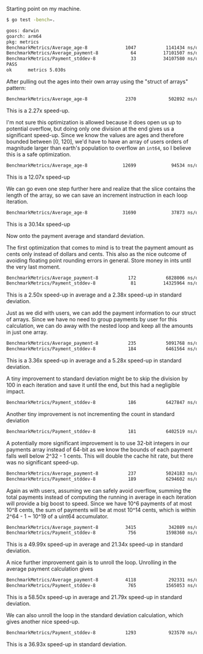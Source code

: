 Starting point on my machine.

```sh
$ go test -bench=.

goos: darwin
goarch: arm64
pkg: metrics
BenchmarkMetrics/Average_age-8              1047           1141434 ns/op
BenchmarkMetrics/Average_payment-8            64          17101507 ns/op
BenchmarkMetrics/Payment_stddev-8             33          34107580 ns/op
PASS
ok      metrics 5.030s
```

After pulling out the ages into their own array using the "struct of arrays"
pattern:

```sh
BenchmarkMetrics/Average_age-8              2370            502892 ns/op
```
This is a 2.27x speed-up.

I'm not sure this optimization is allowed because it does open us up to
potential overflow, but doing only one division at the end gives us a
significant speed-up. Since we know the values are ages and therefore bounded
between [0, 120], we'd have to have an array of users orders of magnitude larger
than earth's population to overflow an `int64`, so I believe this is a safe
optimization.

```sh
BenchmarkMetrics/Average_age-8             12699             94534 ns/op
```

This is a 12.07x speed-up

We can go even one step further here and realize that the slice contains the
length of the array, so we can save an increment instruction in each loop
iteration.

```sh
BenchmarkMetrics/Average_age-8             31690             37873 ns/op
```

This is a 30.14x speed-up

Now onto the payment average and standard deviation.

The first optimization that comes to mind is to treat the payment amount as
cents only instead of dollars and cents. This also as the nice outcome of
avoiding floating point rounding errors in general. Store money in ints until
the very last moment.

```sh
BenchmarkMetrics/Average_payment-8           172           6828006 ns/op
BenchmarkMetrics/Payment_stddev-8             81          14325964 ns/op
```

This is a 2.50x speed-up in average and a 2.38x speed-up in standard deviation.

Just as we did with users, we can add the payment information to our struct of
arrays. Since we have no need to group payments by user for this calculation, we
can do away with the nested loop and keep all the amounts in just one array.

```sh
BenchmarkMetrics/Average_payment-8           235           5091768 ns/op
BenchmarkMetrics/Payment_stddev-8            184           6461564 ns/op
```
This is a 3.36x speed-up in average and a 5.28x speed-up in standard deviation.

A tiny improvement to standard deviation might be to skip the division by 100 in
each iteration and save it until the end, but this had a negligible impact.

```sh
BenchmarkMetrics/Payment_stddev-8            186           6427847 ns/op
```

Another tiny improvement is not incrementing the count in standard deviation
```sh
BenchmarkMetrics/Payment_stddev-8            181           6402519 ns/op
```

A potentially more significant improvement is to use 32-bit integers in our
payments array instead of 64-bit as we know the bounds of each payment falls
well below 2^32 - 1 cents. This will double the cache hit rate, but there was no
significant speed-up.
```sh
BenchmarkMetrics/Average_payment-8           237           5024183 ns/op
BenchmarkMetrics/Payment_stddev-8            189           6294602 ns/op
```

Again as with users, assuming we can safely avoid overflow, summing the total
payments instead of computing the running in average in each iteration will
provide a big boost to speed. Since we have 10^6 payments of at most 10^8 cents,
the sum of payments will be at most 10^14 cents, which is within 2^64 - 1 ~
10^19 of a uint64 accumulator.
```sh
BenchmarkMetrics/Average_payment-8          3415            342089 ns/op
BenchmarkMetrics/Payment_stddev-8            756           1598360 ns/op
```
This is a 49.99x speed-up in average and 21.34x speed-up in standard deviation.

A nice further improvement gain is to unroll the loop. Unrolling in the average
payment calculation gives
```sh
BenchmarkMetrics/Average_payment-8          4118            292331 ns/op
BenchmarkMetrics/Payment_stddev-8            765           1565053 ns/op
```
This is a 58.50x speed-up in average and 21.79x speed-up in standard deviation.

We can also unroll the loop in the standard deviation calculation, which gives
another nice speed-up.
```sh
BenchmarkMetrics/Payment_stddev-8           1293            923570 ns/op
```
This is a 36.93x speed-up in standard deviation.
